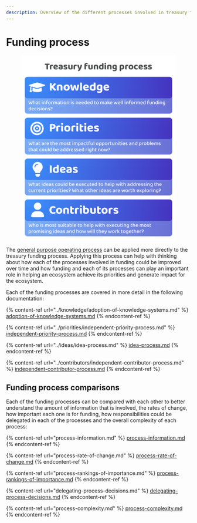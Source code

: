 ```yaml
---
description: Overview of the different processes involved in treasury funding
---
```


# Funding process

<div align="left">

<figure><img src="../.gitbook/assets/treasury-funding-process.png" alt="" width="563"><figcaption></figcaption></figure>

</div>

The [general purpose operating process](https://app.gitbook.com/s/qIN4B3DGHPqKOl7e6VuV/web3-treasuries/operating-process) can be applied more directly to the treasury funding process. Applying this process can help with thinking about how each of the processes involved in funding could be improved over time and how funding and each of its processes can play an important role in helping an ecosystem achieve its priorities and generate impact for the ecosystem.

Each of the funding processes are covered in more detail in the following documentation:

{% content-ref url="../knowledge/adoption-of-knowledge-systems.md" %}
[adoption-of-knowledge-systems.md](../knowledge/adoption-of-knowledge-systems.md)
{% endcontent-ref %}

{% content-ref url="../priorities/independent-priority-process.md" %}
[independent-priority-process.md](../priorities/independent-priority-process.md)
{% endcontent-ref %}

{% content-ref url="../ideas/idea-process.md" %}
[idea-process.md](../ideas/idea-process.md)
{% endcontent-ref %}

{% content-ref url="../contributors/independent-contributor-process.md" %}
[independent-contributor-process.md](../contributors/independent-contributor-process.md)
{% endcontent-ref %}



## **Funding process comparisons**

Each of the funding processes can be compared with each other to better understand the amount of information that is involved, the rates of change, how important each one is for funding, how responsibilities could be delegated in each of the processes and the overall complexity of each process:&#x20;

{% content-ref url="process-information.md" %}
[process-information.md](process-information.md)
{% endcontent-ref %}

{% content-ref url="process-rate-of-change.md" %}
[process-rate-of-change.md](process-rate-of-change.md)
{% endcontent-ref %}

{% content-ref url="process-rankings-of-importance.md" %}
[process-rankings-of-importance.md](process-rankings-of-importance.md)
{% endcontent-ref %}

{% content-ref url="delegating-process-decisions.md" %}
[delegating-process-decisions.md](delegating-process-decisions.md)
{% endcontent-ref %}

{% content-ref url="process-complexity.md" %}
[process-complexity.md](process-complexity.md)
{% endcontent-ref %}

